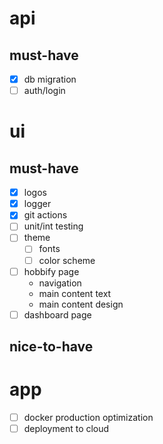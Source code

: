 # api
## must-have
- [x] db migration
- [ ] auth/login

# ui
## must-have
- [x] logos
- [x] logger
- [x] git actions
- [ ] unit/int testing
- [ ] theme
  - [ ] fonts
  - [ ] color scheme
- [ ] hobbify page
  - navigation
  - main content text
  - main content design
- [ ] dashboard page
## nice-to-have

# app
- [ ] docker production optimization
- [ ] deployment to cloud
